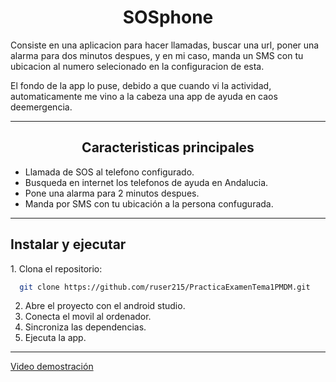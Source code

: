 <H1 align="center"> SOSphone </H1>

<p> Consiste en una aplicacion para hacer llamadas, buscar una url, poner una alarma para dos minutos despues, y en mi caso, manda un SMS con tu ubicacion
al numero selecionado en la configuracion de esta.

El fondo de la app lo puse, debido a que cuando vi la actividad, automaticamente me vino a la cabeza una app de ayuda en caos deemergencia.</p>

---

<H2 align="center"> Caracteristicas principales </H2>

- Llamada de SOS al telefono configurado.
- Busqueda en internet los telefonos de ayuda en Andalucia.
- Pone una alarma para 2 minutos despues.
- Manda por SMS con tu ubicación a la persona confugurada.

--- 

<H2> Instalar y ejecutar </H2>
1. Clona el repositorio:

``` bash
  git clone https://github.com/ruser215/PracticaExamenTema1PMDM.git
```

2. Abre el proyecto con el android studio.
3. Conecta el movil al ordenador.
4. Sincroniza las dependencias.
5. Ejecuta la app.

---

[Video demostración](https://drive.google.com/file/d/1dCKfrIE8JauMwGHuikGVsolMonBBorVZ/view?usp=drive_link)




